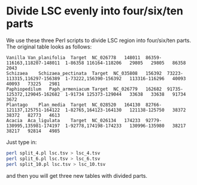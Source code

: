 # Divide LSC evenly into four/six/ten parts
We use these three Perl scripts to divide LSC region into four/six/ten parts.
The original table looks as follows:
```
Vanilla	Van_planifolia	Target	NC_026778	148011	86359-116163,118207-148011	1-86358	116164-118206	29805	29805	86358	2043
Schizaea	Schizaea_pectinata	Target	NC_035808	156392	73223-113315,116297-156389	1-73222,156390-156392	113316-116296	40093	40093	73225	2981
Paphiopedilum	Paph_armeniacum	Target	NC_026779	162682	91735-125372,129045-162682	1-91734	125373-129044	33638	33638	91734	3672
Plantago	Plan_media	Target	NC_028520	164130	82766-121137,125751-164122	1-82765,164123-164130	121138-125750	38372	38372	82773	4613
Acacia	Aca_ligulata	Target	NC_026134	174233	92779-130995,135981-174197	1-92778,174198-174233	130996-135980	38217	38217	92814	4985
```
Just type in:
```Bash
perl split_4.pl lsc.tsv > lsc_4.tsv
perl split_6.pl lsc.tsv > lsc_6.tsv
perl split_10.pl lsc.tsv > lsc_10.tsv
```
and then you will get three new tables with divided parts.
